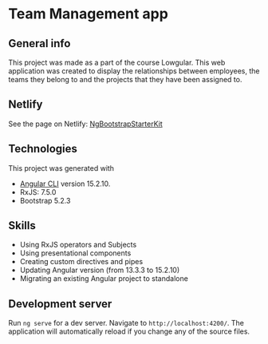 # Team Management app

## General info

This project was made as a part of the course Lowgular. 
This web application was created to display the relationships between employees, the teams they belong to and the projects that they have been assigned to.

## Netlify

See the page on Netlify: [NgBootstrapStarterKit](https://glistening-cuchufli-cfe64c.netlify.app/)

## Technologies

This project was generated with 
* [Angular CLI](https://github.com/angular/angular-cli) version 15.2.10.
* RxJS: 7.5.0 
* Bootstrap 5.2.3

## Skills

* Using RxJS operators and Subjects
* Using presentational components
* Creating custom directives and pipes 
* Updating Angular version (from 13.3.3 to 15.2.10)
* Migrating an existing Angular project to standalone

## Development server

Run `ng serve` for a dev server. Navigate to `http://localhost:4200/`. The application will automatically reload if you change any of the source files.

